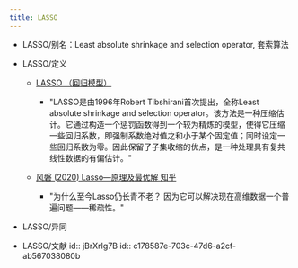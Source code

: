 ```yaml
---
title: LASSO
---
```


- LASSO/别名：Least absolute shrinkage and selection operator, 套索算法

- LASSO/定义
	 - [LASSO （回归模型）](https://baike.baidu.com/item/LASSO/20366865?fr=aladdin)
		 - "LASSO是由1996年Robert Tibshirani首次提出，全称Least absolute shrinkage and selection operator。该方法是一种压缩估计。它通过构造一个惩罚函数得到一个较为精炼的模型，使得它压缩一些回归系数，即强制系数绝对值之和小于某个固定值；同时设定一些回归系数为零。因此保留了子集收缩的优点，是一种处理具有复共线性数据的有偏估计。"

	 - [风磐 (2020) Lasso—原理及最优解 知乎](https://zhuanlan.zhihu.com/p/116869931?from=bdhd_site)
		 - "为什么至今Lasso仍长青不老？  因为它可以解决现在高维数据一个普遍问题——稀疏性。"

- LASSO/异同

- LASSO/文献
id:: jBrXrIg7B
id:: c178587e-703c-47d6-a2cf-ab567038080b
